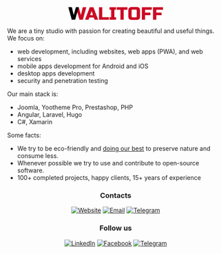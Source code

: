 <div style="text-align: center;">
<img src="media/walitoff-black-red.png" width="220" alt="Walitoff Studio logo">
</div>

We are a tiny studio with passion for creating beautiful and useful things.
We focus on:

*   web development, including websites, web apps (PWA), and web services
*   mobile apps development for Android and iOS
*   desktop apps development
*   security and penetration testing

Our main stack is:

*   Joomla, Yootheme Pro, Prestashop, PHP
*   Angular, Laravel, Hugo
*   C#, Xamarin

Some facts:

*   We try to be eco-friendly and [doing our best](https://walitoff.com/en/eco-policy) to preserve nature and consume less.
*   Whenever possible we try to use and contribute to open-source software.
*   100+ completed projects, happy clients, 15+ years of experience

<h3 style="text-align: center;">
Contacts
</h3>
<div style="text-align: center;">

[![Website](https://img.shields.io/static/v1?label=\&message=Website\&color=c62828\&style=for-the-badge)](https://walitoff.com)
[![Email](https://img.shields.io/static/v1?label=\&message=Email\&color=009688\&style=for-the-badge)](mailto:contact@walitoff.com)
[![Telegram](https://img.shields.io/badge/telegram-%23229ED9.svg?style=for-the-badge\&logo=telegram\&logoColor=white)](https://www.linkedin.com/in/ramilvalitov/)

</div>

<h3 style="text-align: center;">
Follow us
</h3>
<div style="text-align: center;">

[![LinkedIn](https://img.shields.io/badge/linkedin-%230077B5.svg?style=for-the-badge\&logo=linkedin\&logoColor=white)](https://www.linkedin.com/company/walitoff/)
[![Facebook](https://img.shields.io/badge/facebook-%233B5998.svg?style=for-the-badge\&logo=facebook\&logoColor=white)](https://www.facebook.com/walitoff/)
[![Telegram](https://img.shields.io/badge/telegram-%23229ED9.svg?style=for-the-badge\&logo=telegram\&logoColor=white)](https://www.linkedin.com/in/ramilvalitov/)

</div>
